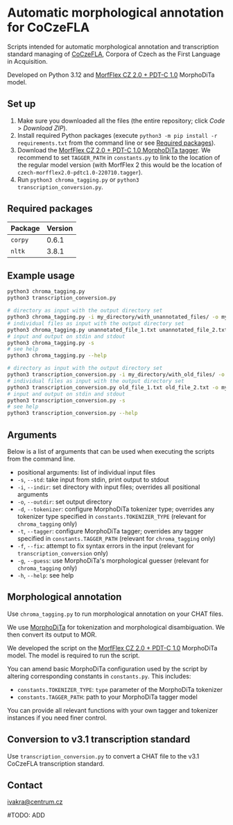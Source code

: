 # Automatic morphological annotation for CoCzeFLA

Scripts intended for automatic morphological annotation and transcription standard managing of [CoCzeFLA](https://coczefla.ff.cuni.cz/), Corpora of Czech as the First Language in Acquisition.

Developed on Python 3.12 and [MorfFlex CZ 2.0 + PDT-C 1.0](https://lindat.cz/repository/xmlui/handle/11234/1-4794) MorphoDiTa model.

## Set up

1. Make sure you downloaded all the files (the entire repository; click *Code* > *Download ZIP*).
2. Install required Python packages (execute `python3 -m pip install -r requirements.txt` from the command line or see [Required packages](#required-packages)).
3. Download the [MorfFlex CZ 2.0 + PDT-C 1.0 MorphoDiTa tagger](https://lindat.cz/repository/xmlui/handle/11234/1-4794). We recommend to set `TAGGER_PATH` in `constants.py` to link to the location of the regular model version (with MorfFlex 2 this would be the location of `czech-morfflex2.0-pdtc1.0-220710.tagger`).
4. Run `python3 chroma_tagging.py` or `python3 transcription_conversion.py`.

## Required packages

| Package | Version |
| ------- | ------- |
| `corpy` | 0.6.1   |
| `nltk`  | 3.8.1   |

## Example usage

```bash
python3 chroma_tagging.py
python3 transcription_conversion.py

# directory as input with the output directory set
python3 chroma_tagging.py -i my_directory/with_unannotated_files/ -o my_directory/with_annotated_files/
# individual files as input with the output directory set
python3 chroma_tagging.py unannotated_file_1.txt unannotated_file_2.txt -o my_directory/with_annotated_files/
# input and output on stdin and stdout
python3 chroma_tagging.py -s
# see help
python3 chroma_tagging.py --help

# directory as input with the output directory set
python3 transcription_conversion.py -i my_directory/with_old_files/ -o my_directory/with_converted_files/
# individual files as input with the output directory set
python3 transcription_conversion.py old_file_1.txt old_file_2.txt -o my_directory/with_converted_files/
# input and output on stdin and stdout
python3 transcription_conversion.py -s
# see help
python3 transcription_conversion.py --help
```

## Arguments

Below is a list of arguments that can be used when executing the scripts from the command line.

- positional arguments: list of individual input files
- `-s`, `--std`: take input from stdin, print output to stdout
- `-i`, `--indir`: set directory with input files; overrides all positional arguments
- `-o`, `--outdir`: set output directory
- `-d`, `--tokenizer`: configure MorphoDiTa tokenizer type; overrides any tokenizer type specified in `constants.TOKENIZER_TYPE` (relevant for `chroma_tagging` only)
- `-t`, `--tagger`: configure MorphoDiTa tagger; overrides any tagger specified in `constants.TAGGER_PATH` (relevant for `chroma_tagging` only)
- `-f`, `--fix`: attempt to fix syntax errors in the input (relevant for `transcription_conversion` only)
- `-g`, `--guess`: use MorphoDiTa's morphological guesser (relevant for `chroma_tagging` only)
- `-h`, `--help`: see help

## Morphological annotation

Use `chroma_tagging.py` to run morphological annotation on your CHAT files.

We use [MorphoDiTa](https://ufal.mff.cuni.cz/morphodita) for tokenization and morphological disambiguation. We then convert its output to MOR.

We developed the script on the [MorfFlex CZ 2.0 + PDT-C 1.0](https://lindat.cz/repository/xmlui/handle/11234/1-4794) MorphoDiTa model. The model is required to run the script.

You can amend basic MorphoDiTa configuration used by the script by altering corresponding constants in `constants.py`. This includes:

- `constants.TOKENIZER_TYPE`: `type` parameter of the MorphoDiTa tokenizer
- `constants.TAGGER_PATH`: path to your MorphoDiTa tagger model

You can provide all relevant functions with your own tagger and tokenizer instances if you need finer control.

## Conversion to v3.1 transcription standard

Use `transcription_conversion.py` to convert a CHAT file to the v3.1 CoCzeFLA transcription standard.

## Contact

<ivakra@centrum.cz>

#TODO: ADD